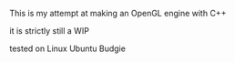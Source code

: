 This is my attempt at making an OpenGL engine with C++

it is strictly still a WIP

tested on Linux Ubuntu Budgie 
